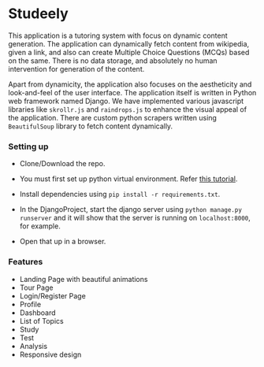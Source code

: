# Studeely

This application is a tutoring system with focus on dynamic content generation. The application can dynamically fetch content from wikipedia, given a link, and also can create Multiple Choice Questions (MCQs) based on the same. There is no data storage, and absolutely no human intervention for generation of the content. 

Apart from dynamicity, the application also focuses on the aestheticity and look-and-feel of the user interface. The application itself is written in Python web framework named Django. We have implemented various javascript libraries like `skrollr.js` and `raindrops.js` to enhance the visual appeal of the application. There are custom python scrapers written using `BeautifulSoup` library to fetch content dynamically.

### Setting up

- Clone/Download the repo.

- You must first set up python virtual environment. Refer [this tutorial](https://rikenshah.github.io/articles/setting-up-python-environment/).

- Install dependencies using `pip install -r requirements.txt`.

- In the DjangoProject, start the django server using `python manage.py runserver` and it will show that the server is running on `localhost:8000`, for example. 

- Open that up in a browser.

### Features

- Landing Page with beautiful animations
- Tour Page
- Login/Register Page
- Profile
- Dashboard
- List of Topics
- Study
- Test
- Analysis
- Responsive design